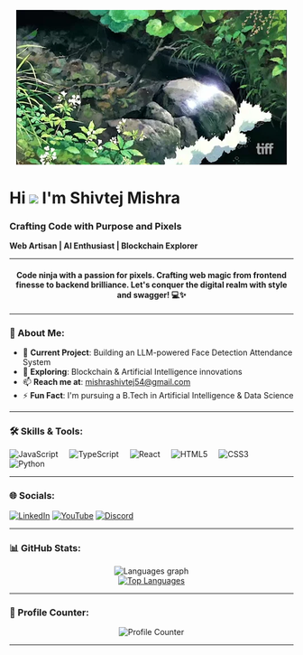 <p align="center">
  <a href="https://shivtejmishra.io">
    <img src="nature.webp" alt="Banner">
  </a>
</p>

# Hi ![](https://i.pinimg.com/originals/3a/0a/e5/3a0ae50e653c51a3c61c3bb20792b20b.gif) I'm Shivtej Mishra

### Crafting Code with Purpose and Pixels  
**Web Artisan | AI Enthusiast | Blockchain Explorer**  

---

<h4 align="center">Code ninja with a passion for pixels. Crafting web magic from frontend finesse to backend brilliance. Let's conquer the digital realm with style and swagger! 💻✨</h4>

---

### 🚀 About Me:

- 🔭 **Current Project**: Building an LLM-powered Face Detection Attendance System
- 🌱 **Exploring**: Blockchain & Artificial Intelligence innovations
- 📫 **Reach me at**: mishrashivtej54@gmail.com
- ⚡ **Fun Fact**: I'm pursuing a B.Tech in Artificial Intelligence & Data Science

---

### 🛠️ Skills & Tools:

<div align="left">
  <img src="https://cdn.jsdelivr.net/gh/devicons/devicon/icons/javascript/javascript-original.svg" height="30" alt="JavaScript" />
  <img width="12" />
  <img src="https://cdn.jsdelivr.net/gh/devicons/devicon/icons/typescript/typescript-original.svg" height="30" alt="TypeScript" />
  <img width="12" />
  <img src="https://cdn.jsdelivr.net/gh/devicons/devicon/icons/react/react-original.svg" height="30" alt="React" />
  <img width="12" />
  <img src="https://cdn.jsdelivr.net/gh/devicons/devicon/icons/html5/html5-original.svg" height="30" alt="HTML5" />
  <img width="12" />
  <img src="https://cdn.jsdelivr.net/gh/devicons/devicon/icons/css3/css3-original.svg" height="30" alt="CSS3" />
  <img width="12" />
  <img src="https://cdn.jsdelivr.net/gh/devicons/devicon/icons/python/python-original.svg" height="30" alt="Python" />
  <img width="12" />
</div>

---

### 🌐 Socials:

<div align="left">
<a href="https://linkedin.com/in/shivtejmishra" target="blank"><img src="https://raw.githubusercontent.com/rahuldkjain/github-profile-readme-generator/master/src/images/icons/Social/linked-in-alt.svg" alt="LinkedIn" height="30" width="40" /></a>
<a href="https://www.youtube.com/@shivtejmishra" target="blank"><img src="https://raw.githubusercontent.com/rahuldkjain/github-profile-readme-generator/master/src/images/icons/Social/youtube.svg" alt="YouTube" height="30" width="40" /></a>
<a href="https://discord.gg/shivtejmshra31" target="blank"><img src="https://raw.githubusercontent.com/rahuldkjain/github-profile-readme-generator/master/src/images/icons/Social/discord.svg" alt="Discord" height="30" width="40" /></a>

</div>

---

### 📊 GitHub Stats:

<div align="center">
  <img src="https://github-readme-stats.vercel.app/api/top-langs?username=ShivtejMishra&locale=en&hide_title=false&layout=compact&card_width=320&langs_count=5&theme=dracula&hide_border=false" height="150" alt="Languages graph" />
</div>

<div align="center">
  <a href="https://github.com/ShivtejMishra">
    <img src="https://github-readme-stats.vercel.app/api/top-langs/?username=ShivtejMishra&langs_count=10&title_color=22c55e&text_color=ffffff&icon_color=0891b2&bg_color=1c1917&hide_border=true&locale=en&custom_title=Top%20Languages" alt="Top Languages" />
  </a>
</div>

---

### 🌟 Profile Counter:

<div align="center">
  <img src="https://profile-counter.glitch.me/ShivtejMishra/count.svg" alt="Profile Counter" />
</div>

---

<!--
**ShivtejMishra/ShivtejMishra** is a ✨ special ✨ repository because its `README.md` (this file) appears on your GitHub profile.

Here are some more ideas you can use:

- 🤝 I’m looking to collaborate on ...
- 💬 Ask me about ...
- 😄 Pronouns: ...
- 🏆 Achievements: ...
-->

